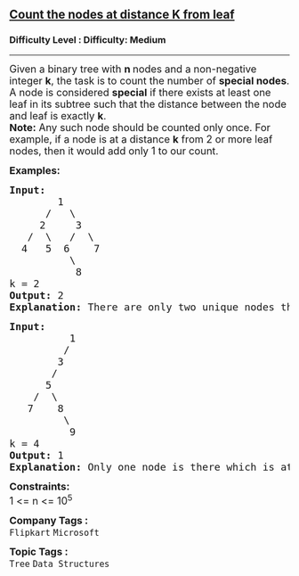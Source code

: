 <h2><a href="https://www.geeksforgeeks.org/problems/node-at-distance/1?page=1&company=Flipkart,Adobe&difficulty=Medium&status=unsolved&sortBy=accuracy">Count the nodes at distance K from leaf</a></h2><h3>Difficulty Level : Difficulty: Medium</h3><hr><div class="problems_problem_content__Xm_eO"><p><span style="font-size: 18px;">Given a binary tree with <strong>n </strong>nodes and a non-negative integer <strong>k</strong>, the task is to count the number of <strong>special nodes</strong>. <br>A node is considered <strong>special</strong> if there exists at least one leaf in its subtree such that the distance between the node and leaf is exactly <strong>k</strong>.<br></span><span style="font-size: 18px;"><strong>Note:</strong> Any such node should be counted only once. For example, if a node is at a distance <strong>k</strong> from 2 or more leaf nodes, then it would add only 1 to our count.</span></p>
<p><span style="font-size: 18px;"><strong>Examples:</strong></span></p>
<pre><span style="font-size: 18px;"><strong>Input:</strong>
        1
&nbsp;     /   \
&nbsp;    2     3
&nbsp;  /  \   /  \
&nbsp; 4   5  6    7
&nbsp;         \ 
&nbsp;          8
k = 2
<strong>Output: </strong>2<strong>
Explanation: </strong>There are only two unique nodes that are at a distance of 2 units from the leaf node. (node 3 for leaf with value 8 and node 1 for leaves with values 4, 5 and 7) Note that node 2 isn't considered for leaf with value 8 because it isn't a direct ancestor of node 8.</span>
</pre>
<pre><span style="font-size: 18px;"><strong>Input:</strong><strong><br></strong></span><span style="font-size: 18px;"> &nbsp; &nbsp; &nbsp; &nbsp; &nbsp;1
&nbsp;        /
&nbsp;       3
&nbsp;      /
&nbsp;     5
&nbsp;   /  \
&nbsp;  7    8
         \
&nbsp;         9
k = 4
<strong>Output: </strong>1<strong>
Explanation: </strong>Only one node is there which is at a distance of 4 units from the leaf node.(node 1 for leaf with value 9) </span></pre>
<p><span style="font-size: 18px;"><strong>Constraints:</strong><br>1 &lt;= n &lt;= 10<sup>5</sup></span></p></div><p><span style=font-size:18px><strong>Company Tags : </strong><br><code>Flipkart</code>&nbsp;<code>Microsoft</code>&nbsp;<br><p><span style=font-size:18px><strong>Topic Tags : </strong><br><code>Tree</code>&nbsp;<code>Data Structures</code>&nbsp;